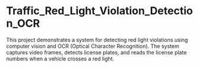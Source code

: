 # Traffic_Red_Light_Violation_Detection_OCR
This project demonstrates a system for detecting red light violations using computer vision and OCR (Optical Character Recognition). The system captures video frames, detects license plates, and reads the license plate numbers when a vehicle crosses a red light.
